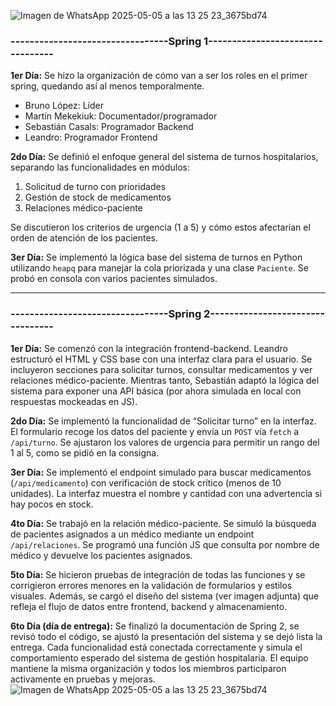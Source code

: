 ![Imagen de WhatsApp 2025-05-05 a las 13 25 23_3675bd74](https://github.com/user-attachments/assets/8c926671-2f72-4a91-b4ce-43bfe7d80ee0)

### ---------------------------------Spring 1---------------------------------

**1er Día:**
Se hizo la organización de cómo van a ser los roles en el primer spring, quedando así al menos temporalmente.

* Bruno López: Líder
* Martín Mekekiuk: Documentador/programador
* Sebastián Casals: Programador Backend
* Leandro: Programador Frontend

**2do Día:**
Se definió el enfoque general del sistema de turnos hospitalarios, separando las funcionalidades en módulos:

1. Solicitud de turno con prioridades
2. Gestión de stock de medicamentos
3. Relaciones médico-paciente

Se discutieron los criterios de urgencia (1 a 5) y cómo estos afectarían el orden de atención de los pacientes.

**3er Día:**
Se implementó la lógica base del sistema de turnos en Python utilizando `heapq` para manejar la cola priorizada y una clase `Paciente`. Se probó en consola con varios pacientes simulados.

---

### ---------------------------------Spring 2---------------------------------

**1er Día:**
Se comenzó con la integración frontend-backend. Leandro estructuró el HTML y CSS base con una interfaz clara para el usuario. Se incluyeron secciones para solicitar turnos, consultar medicamentos y ver relaciones médico-paciente.
Mientras tanto, Sebastián adaptó la lógica del sistema para exponer una API básica (por ahora simulada en local con respuestas mockeadas en JS).

**2do Día:**
Se implementó la funcionalidad de “Solicitar turno” en la interfaz. El formulario recoge los datos del paciente y envía un `POST` vía `fetch` a `/api/turno`. Se ajustaron los valores de urgencia para permitir un rango del 1 al 5, como se pidió en la consigna.

**3er Día:**
Se implementó el endpoint simulado para buscar medicamentos (`/api/medicamento`) con verificación de stock crítico (menos de 10 unidades). La interfaz muestra el nombre y cantidad con una advertencia si hay pocos en stock.

**4to Día:**
Se trabajó en la relación médico-paciente. Se simuló la búsqueda de pacientes asignados a un médico mediante un endpoint `/api/relaciones`. Se programó una función JS que consulta por nombre de médico y devuelve los pacientes asignados.

**5to Día:**
Se hicieron pruebas de integración de todas las funciones y se corrigieron errores menores en la validación de formularios y estilos visuales.
Además, se cargó el diseño del sistema (ver imagen adjunta) que refleja el flujo de datos entre frontend, backend y almacenamiento.

**6to Día (día de entrega):**
Se finalizó la documentación de Spring 2, se revisó todo el código, se ajustó la presentación del sistema y se dejó lista la entrega. Cada funcionalidad está conectada correctamente y simula el comportamiento esperado del sistema de gestión hospitalaria.
El equipo mantiene la misma organización y todos los miembros participaron activamente en pruebas y mejoras.
![Imagen de WhatsApp 2025-05-05 a las 13 25 23_3675bd74](https://github.com/user-attachments/assets/2524acfc-0ea8-4cb4-b0ec-984cfb9daff0)
